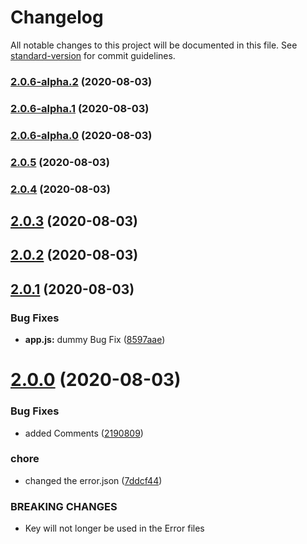 # Changelog

All notable changes to this project will be documented in this file. See [standard-version](https://github.com/conventional-changelog/standard-version) for commit guidelines.

### [2.0.6-alpha.2](https://github.com/SuveshBaskar/louis-url-shortener/compare/v2.0.6-alpha.1...v2.0.6-alpha.2) (2020-08-03)

### [2.0.6-alpha.1](https://github.com/SuveshBaskar/louis-url-shortener/compare/v2.0.6-alpha.0...v2.0.6-alpha.1) (2020-08-03)

### [2.0.6-alpha.0](https://github.com/SuveshBaskar/louis-url-shortener/compare/v2.0.5...v2.0.6-alpha.0) (2020-08-03)

### [2.0.5](https://github.com/SuveshBaskar/louis-url-shortener/compare/v2.0.4...v2.0.5) (2020-08-03)

### [2.0.4](https://github.com/SuveshBaskar/louis-url-shortener/compare/v2.0.3...v2.0.4) (2020-08-03)

## [2.0.3](https://github.com/SuveshBaskar/louis-url-shortener/compare/v2.0.2...v2.0.3) (2020-08-03)



## [2.0.2](https://github.com/SuveshBaskar/louis-url-shortener/compare/v2.0.1...v2.0.2) (2020-08-03)



## [2.0.1](https://github.com/SuveshBaskar/louis-url-shortener/compare/v2.0.0...v2.0.1) (2020-08-03)


### Bug Fixes

* **app.js:** dummy Bug Fix ([8597aae](https://github.com/SuveshBaskar/louis-url-shortener/commit/8597aaec2cffef8cbb4a261cb84b9a755f207c96))



# [2.0.0](https://github.com/SuveshBaskar/louis-url-shortener/compare/21908095119f1d0b3f7c6b184683a46b177d4976...v2.0.0) (2020-08-03)


### Bug Fixes

* added Comments ([2190809](https://github.com/SuveshBaskar/louis-url-shortener/commit/21908095119f1d0b3f7c6b184683a46b177d4976))


### chore

* changed the error.json ([7ddcf44](https://github.com/SuveshBaskar/louis-url-shortener/commit/7ddcf447849ee9bb8b98d19760aa40ea69278283))


### BREAKING CHANGES

* Key will not longer be used in the Error files
